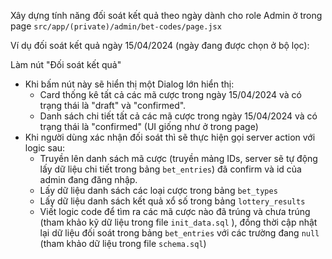Xây dựng tính năng đối soát kết quả theo ngày dành cho role Admin ở trong page
`src/app/(private)/admin/bet-codes/page.jsx`

Ví dụ đối soát kết quả ngày 15/04/2024 (ngày đang được chọn ở bộ lọc):

Làm nút "Đối soát kết quả"

- Khi bấm nút này sẽ hiển thị một Dialog lớn hiển thị:
  - Card thống kê tất cả các mã cược trong ngày 15/04/2024 và có trạng thái là
    "draft" và "confirmed".
  - Danh sách chi tiết tất cả các mã cược trong ngày 15/04/2024 và có trạng thái
    là "confirmed" (UI giống như ở trong page)
- Khi người dùng xác nhận đối soát thì sẽ thực hiện gọi server action với logic
  sau:
  - Truyền lên danh sách mã cược (truyền mảng IDs, server sẽ tự động lấy dữ liệu
    chi tiết trong bảng `bet_entries`) đã confirm và id của admin đang đăng
    nhập.
  - Lấy dữ liệu danh sách các loại cược trong bảng `bet_types`
  - Lấy dữ liệu danh sách kết quả xổ số trong bảng `lottery_results`
  - Viết logic code để tìm ra các mã cược nào đã trúng và chưa trúng (tham khảo
    kỹ dữ liệu trong file `init_data.sql` ), đồng thời cập nhật lại dữ liệu đối
    soát trong bảng `bet_entries` với các trường đang `null` (tham khảo dữ liệu
    trong file `schema.sql`)
